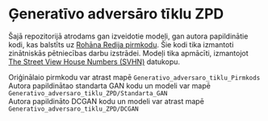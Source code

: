 # Ģeneratīvo adversāro tīklu ZPD
Šajā repozitorijā atrodams gan izveidotie modeļi, gan autora papildinātie kodi, kas balstīts uz [Rohāna Redija pirmkodu](https://github.com/rohanreddy1201/CIFAR10-Image-Generator-using-GANs). Šie kodi tika izmantoti zinātniskās pētniecības darbu izstrādei. Modeļi tika apmācīti, izmantojot [The Street View House Numbers (SVHN)](http://ufldl.stanford.edu/housenumbers/
) datukopu.  

Oriģinālaio pirmkodu var atrast mapē `Generativo_adversaro_tiklu_Pirmkods`  
Autora papildinātao standarta GAN kodu un modeli var mapē `Generativo_adversaro_tiklu_ZPD/Standarta_GAN`  
Autora papildināto DCGAN kodu un modeli var atrast mapē `Generativo_adversaro_tiklu_ZPD/DCGAN`  

